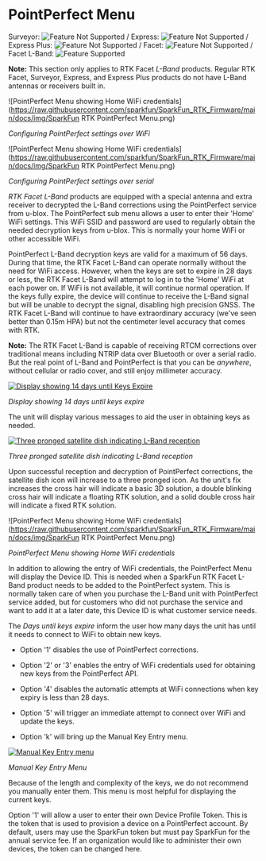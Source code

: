 # PointPerfect Menu

Surveyor: ![Feature Not Supported](https://raw.githubusercontent.com/sparkfun/SparkFun_RTK_Firmware/main/docs/img/RedDot.png) / Express: ![Feature Not Supported](https://raw.githubusercontent.com/sparkfun/SparkFun_RTK_Firmware/main/docs/img/RedDot.png) / Express Plus: ![Feature Not Supported](https://raw.githubusercontent.com/sparkfun/SparkFun_RTK_Firmware/main/docs/img/RedDot.png) / Facet: ![Feature Not Supported](https://raw.githubusercontent.com/sparkfun/SparkFun_RTK_Firmware/main/docs/img/RedDot.png) / Facet L-Band: ![Feature Supported](https://raw.githubusercontent.com/sparkfun/SparkFun_RTK_Firmware/main/docs/img/GreenDot.png)

**Note:** This section only applies to RTK Facet *L-Band* products. Regular RTK Facet, Surveyor, Express, and Express Plus products do not have L-Band antennas or receivers built in.

![PointPerfect Menu showing Home WiFi credentials](https://raw.githubusercontent.com/sparkfun/SparkFun_RTK_Firmware/main/docs/img/SparkFun RTK PointPerfect Menu.png)

*Configuring PointPerfect settings over WiFi*

![PointPerfect Menu showing Home WiFi credentials](https://raw.githubusercontent.com/sparkfun/SparkFun_RTK_Firmware/main/docs/img/SparkFun RTK PointPerfect Menu.png)

*Configuring PointPerfect settings over serial*

*RTK Facet L-Band* products are equipped with a special antenna and extra receiver to decrypted the L-Band corrections using the PointPerfect service from u-blox. The PointPerfect sub menu allows a user to enter their 'Home' WiFi settings. This WiFi SSID and password are used to regularly obtain the needed decryption keys from u-blox. This is normally your home WiFi or other accessible WiFi.

PointPerfect L-Band decryption keys are valid for a maximum of 56 days. During that time, the RTK Facet L-Band can operate normally without the need for WiFi access. However, when the keys are set to expire in 28 days or less, the RTK Facet L-Band will attempt to log in to the 'Home' WiFi at each power on. If WiFi is not available, it will continue normal operation. If the keys fully expire, the device will continue to receive the L-Band signal but will be unable to decrypt the signal, disabling high precision GNSS. The RTK Facet L-Band will continue to have extraordinary accuracy (we've seen better than 0.15m HPA) but not the centimeter level accuracy that comes with RTK.

**Note:** The RTK Facet L-Band is capable of receiving RTCM corrections over traditional means including NTRIP data over Bluetooth or over a serial radio. But the real point of L-Band and PointPerfect is that you can be *anywhere*, without cellular or radio cover, and still enjoy millimeter accuracy.

[![Display showing 14 days until Keys Expire](https://cdn.sparkfun.com/assets/learn_tutorials/2/1/8/8/SparkFun_RTK_LBand_DayToExpire.jpg)](https://cdn.sparkfun.com/assets/learn_tutorials/2/1/8/8/SparkFun_RTK_LBand_DayToExpire.jpg)

*Display showing 14 days until keys expire*

The unit will display various messages to aid the user in obtaining keys as needed.

[![Three pronged satellite dish indicating L-Band reception](https://cdn.sparkfun.com/assets/learn_tutorials/2/1/8/8/SparkFun_RTK_LBand_Indicator.jpg)](https://cdn.sparkfun.com/assets/learn_tutorials/2/1/8/8/SparkFun_RTK_LBand_Indicator.jpg)

*Three pronged satellite dish indicating L-Band reception*

Upon successful reception and decryption of PointPerfect corrections, the satellite dish icon will increase to a three pronged icon. As the unit's fix increases the cross hair will indicate a basic 3D solution, a double blinking cross hair will indicate a floating RTK solution, and a solid double cross hair will indicate a fixed RTK solution.

![PointPerfect Menu showing Home WiFi credentials](https://raw.githubusercontent.com/sparkfun/SparkFun_RTK_Firmware/main/docs/img/SparkFun RTK PointPerfect Menu.png)

*PointPerfect Menu showing Home WiFi credentials*

In addition to allowing the entry of WiFi credentials, the PointPerfect Menu will display the Device ID. This is needed when a SparkFun RTK Facet L-Band product needs to be added to the PointPerfect system. This is normally taken care of when you purchase the L-Band unit with PointPerfect service added, but for customers who did not purchase the service and want to add it at a later date, this Device ID is what customer service needs.

The *Days until keys expire* inform the user how many days the unit has until it needs to connect to WiFi to obtain new keys.

* Option '1' disables the use of PointPerfect corrections.

* Option '2' or '3' enables the entry of WiFi credentials used for obtaining new keys from the PointPerfect API.

* Option '4' disables the automatic attempts at WiFi connections when key expiry is less than 28 days.

* Option '5' will trigger an immediate attempt to connect over WiFi and update the keys.

* Option 'k' will bring up the Manual Key Entry menu.

[![Manual Key Entry menu](https://cdn.sparkfun.com/r/600-600/assets/learn_tutorials/2/1/8/8/SparkFun_RTK_LBand_ManualKeysA.jpg)](https://cdn.sparkfun.com/assets/learn_tutorials/2/1/8/8/SparkFun_RTK_LBand_ManualKeysA.jpg)

*Manual Key Entry Menu*

Because of the length and complexity of the keys, we do not recommend you manually enter them. This menu is most helpful for displaying the current keys.

Option '1' will allow a user to enter their own Device Profile Token. This is the token that is used to provision a device on a PointPerfect account. By default, users may use the SparkFun token but must pay SparkFun for the annual service fee. If an organization would like to administer their own devices, the token can be changed here.

